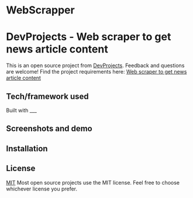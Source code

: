 # WebScrapper

# DevProjects - Web scraper to get news article content

This is an open source project from [DevProjects](http://www.codementor.io/projects). Feedback and questions are welcome!
Find the project requirements here: [Web scraper to get news article content](https://www.codementor.io/projects/tool/web-scraper-to-get-news-article-content-atx32d46qe)

## Tech/framework used
Built with ___

## Screenshots and demo

## Installation

## License
[MIT](https://choosealicense.com/licenses/mit/)
Most open source projects use the MIT license. Feel free to choose whichever license you prefer.
